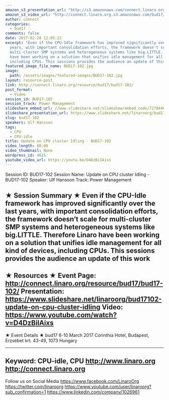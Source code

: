 ```yaml
---
amazon_s3_presentation_url: "http://s3.amazonaws.com/connect.linaro.org/bud17/Presentations/BUD17-102%20-%20Update%20on%20CPU%20cluster%20idling.pdf"
amazon_s3_video_url: "http://connect.linaro.org.s3.amazonaws.com/bud17/Videos/Monday/BUD17-102%20Update%20on%20CPU%20cluster%20idling.mp4"
author: connect
categories:
  - bud17
comments: false
date: 2017-02-28 12:05:23
excerpt: "Even if the CPU-Idle framework has improved significantly over the last
  years, with important consolidation efforts, the framework doesn't scale for
  multi-cluster SMP systems and heterogeneous systems like big.LITTLE. Therefore Linaro
  have been working on a solution that unifies idle management for all kind of devices,
  including CPUs. This sessions provides the audience an update of this work"
featured_image_file_name: BUD17-102.jpg
image:
  path: /assets/images/featured-images/BUD17-102.jpg
layout: resource-post
link: http://connect.linaro.org/resource/bud17/bud17-102/
post_format:
  - Video
session_id: BUD17-102
session_track: Power Management
slideshare_embed_url: //www.slideshare.net/slideshow/embed_code/72784407
slideshare_presentation_url: https://www.slideshare.net/linaroorg/bud17102-update-on-cpu-cluster-idling
slug: bud17-102
speakers: Ulf Hansson
tags:
  - CPU
  - CPU-idle
title: Update on CPU cluster Idling - BUD17-102
video_length: 00:00
video_thumbnail: None
wordpress_id: 4615
youtube_video_url: https://youtu.be/D4DzBiIAixs
---
```


Session ID: BUD17-102
Session Name: Update on CPU cluster Idling - BUD17-102
Speaker: Ulf Hansson
Track: Power Management

★ Session Summary ★
Even if the CPU-Idle framework has improved significantly over the last years, with important consolidation efforts, the framework doesn’t scale for multi-cluster SMP systems and heterogeneous systems like big.LITTLE. Therefore Linaro have been working on a solution that unifies idle management for all kind of devices, including CPUs. This sessions provides the audience an update of this work
---------------------------------------------------
★ Resources ★
Event Page: http://connect.linaro.org/resource/bud17/bud17-102/
Presentation: https://www.slideshare.net/linaroorg/bud17102-update-on-cpu-cluster-idling
Video: https://www.youtube.com/watch?v=D4DzBiIAixs
---------------------------------------------------

★ Event Details ★
bud17
6-10 March 2017
Corinthia Hotel, Budapest,
Erzsébet krt. 43-49,
1073 Hungary

---------------------------------------------------
Keyword: CPU-idle, CPU
http://www.linaro.org
http://connect.linaro.org
---------------------------------------------------
Follow us on Social Media
https://www.facebook.com/LinaroOrg
https://twitter.com/linaroorg
https://www.youtube.com/user/linaroorg?sub_confirmation=1
https://www.linkedin.com/company/1026961